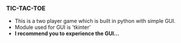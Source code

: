### TIC-TAC-TOE

* This is a two player game which is built in python with simple GUI.
* Module used for GUI is 'tkinter'
* **I recommend you to experience the GUI...**
